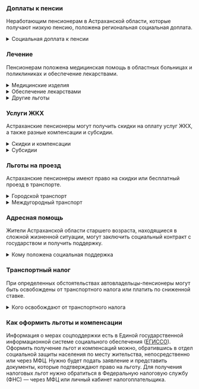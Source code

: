 ### Доплаты к пенсии
Неработающим пенсионерам в Астраханской области, которые получают низкую пенсию, положена региональная социальная доплата. 
<details>
<summary>Социальная доплата к пенсии</summary>
В Астраханской области региональный прожиточный минимум пенсионера ниже общефедерального (в 2021 году — 10 022 рубля). Поэтому неработающим пенсионерам с низким размером пенсии производится федеральная социальная доплата к пенсии до прожиточного минимума пенсионера. Для её назначения в настоящее время необходимо обращаться в территориальное отделение Пенсионного фонда по месту своего жительства. С 2022 года доплата будет назначаться автоматически. 
</details>

### Лечение
Пенсионерам положена медицинская помощь в областных больницах и поликлиниках и обеспечение лекарствами.
<details>

<summary>Медицинские изделия</summary>
Бесплатное изготовление и ремонт зубных протезов [полагается](https://docs.cntd.ru/document/444886974) ветеранам труда, труженикам тыла, реабилитированным пенсионерам. Льгота не распространяется на расходы по оплате стоимости драгоценных металлов и металлокерамики. Труженики тыла и реабилитированные пенсионеры бесплатно обеспечиваются протезами, протезно-ортопедическими изделиями и слуховыми аппаратами.

</details>

<details>
<summary>Обеспечение лекарствами</summary>
Тружеников тыла и жертв политических репрессий бесплатно [обеспечивают] (https://docs.cntd.ru/document/444886974) лекарственными препаратами по рецептам врача.  Дети войны, у которых родители (или один из них) являлись военнослужащими и погибли или пропали без вести в годы ВОВ, также могут получить бесплатные лекарства.</details>

<details>
<summary>Другие льготы</summary>
Внеочередной приём в дома-интернаты для престарелых и инвалидов, учреждения социального обслуживания предоставляют труженикам тыла, реабилитированным и пострадавшим от репрессий пенсионерам.
Одинокие или малообеспеченные пенсионеры, нуждающиеся в специализированной медицинской помощи, могут [вернуть затраты](https://docs.cntd.ru/document/444886974) на поездки в пределах области для получения специализированной медицинской помощи и консультации, а в другие субъекты РФ — для получения высокотехнологичной помощи и консультации. Выплачивают компенсацию в сумме проезда: по территории области — на автомобильном общественном и железнодорожном пригородном транспорте, в другие регионы — на железнодорожном транспорте в плацкартном вагоне. Компенсируют расходы на поездки в купе или воздушным транспортом экономкласса, если требуется транспортировка пациента этими видами транспорта по заключению врача. Компенсацию выплачивают не позднее года после несения расходов, но не чаще одного раза в месяц.

</details>

### Услуги ЖКХ
Астраханские пенсионеры могут получить скидки на оплату услуг ЖКХ, а также разные компенсации и субсидии. 

<details>
<summary>Скидки и компенсации</summary>
Льготникам [полагается](https://docs.cntd.ru/document/444886974) ежемесячное пособие на оплату жилого помещения и коммунальных услуг. Ветераны труда и пенсионеры, имеющие трудовые заслуги (трудовой стаж не менее 40 лет (мужчины) и 35 лет (женщины), почётные грамоты, благодарности, звание «Ударник коммунистического труда» и другие виды поощрений), получают по 1000 рублей, а иждивенцы ветеранов труда — 150 рублей. Труженикам тыла, жертвам политических репрессий и детям войны выплачивается по 700 рублей.
Одинокие неработающие пенсионеры по достижении 70 лет освобождаются от взносов на капремонт на 50%, а с 80-летнего возраста — полностью. Льгота распространяется также на граждан указанного возраста, семья которых состоит из неработающих граждан пенсионного возраста (мужчины — старше 60 лет, женщины — 55 лет) и (или) инвалидов I и II групп. Компенсация рассчитывается исходя из установленных в регионе минимального взноса на капремонт за 1 кв. метр и размера стандарта нормативной площади жилого помещения.
Ветеранам труда и пенсионерам, имеющим трудовые заслуги, [выплачивается](https://docs.cntd.ru/document/444886974) ежемесячное пособие на абонентскую плату за пользование телефоном (стационарным или мобильным) в сумме 200 рублей. Ветеранам труда компенсируется 50% абонентской платы за стационарный телефон и радио.
Пенсионеры-льготники, имеющие в собственности негазифицированные жилой дом или квартиру, могут [получить](https://docs.cntd.ru/document/444886974) единовременную материальную помощь на газификацию одного домовладения. Она полагается неработающим пенсионерам, получающим страховые пенсии по старости или инвалидности, нуждающимся в поддержке одиноко проживающим пенсионерам, ветеранам и инвалидам ВОВ, супругам погибших (умерших) участников ВОВ,  супругам и родителям погибших (умерших) ветеранов боевых действий, инвалидам-чернобыльцам. Компенсируют сумму произведённых работ по газификации, но не более 21 000 рублей.
</details>

<details>
<summary>Субсидии</summary>
Оформить [субсидию](https://docs.cntd.ru/document/802064739) на оплату жилищно-коммунальных услуг можно при условии, что на их оплату тратится от совокупного дохода семьи — более 18%.
</details>

### Льготы на проезд
Астраханские пенсионеры имеют право на скидки или бесплатный проезд в транспорте. 
<details>
<summary>Городской транспорт</summary>
В Астраханской области ежемесячное пособие на оплату проезда в размере 500 рублей [получают](https://docs.cntd.ru/document/444886974) ветераны труда, пенсионеры, имеющие трудовые заслуги, труженики тыла, жертвы политических репрессий и дети войны.
</details>
<details>
<summary>Междугородный транспорт</summary>
Реабилитированным пенсионерам один раз в год компенсируется стоимость поездки по территории России туда и обратно на междугородных линиях.
</details>

### Адресная помощь
Жители Астраханской области старшего возраста, находящиеся в сложной жизненной ситуации, могут заключить социальный контракт с государством и получить поддержку.

<details>
<summary>Кому положена социальная поддержка</summary>
Пенсионерам, которые по не зависящим от них причинам оказались в трудной жизненной ситуации, оказывают адресную помощь. Она может быть в виде денежных выплат, ежемесячных или единовременных, либо в натуральной форме — обеспечения продуктами питания, одеждой и обувью, медикаментами и прочее. С нуждающимися пенсионерами может быть заключён социальный контракт.

</details>

### Транспортный налог
При определенных обстоятельствах автовладельцы-пенсионеры могут быть освобождены от транспортного налога или платить по сниженной ставке. 
<details>
<summary>Кого освобождают от транспортного налога</summary>
Пенсионеры и граждане, имеющие право на получение пенсии по законодательству, действовавшему до 31 декабря 2018 года, инвалиды всех категорий, а также ветераны ВОВ полностью [освобождаются](https://www.nalog.gov.ru/rn77/service/tax/d1095335/) от транспортного налога на одно транспортное средство каждого вида: легковой автомобиль с мощностью двигателя до 100 л. с., мотоцикл (мотороллер) мощностью до 40 л. с., катера, моторные лодки — до 30 л. с. Инвалиды всех категорий также получают освобождение от налога на легковой автомобиль с ручным управлением мощностью до 150 л. с.
</details>

### Как оформить льготы и компенсации 
Информация о мерах соцподдержки есть в Единой государственной информационной системе социального обеспечения ([ЕГИССО]( http://egisso.ru/site/client/#/)). Оформить получение льгот и компенсаций можно, обратившись в отдел социальной защиты населения по месту жительства, непосредственно или через МФЦ. Нужно будет подать заявление и представить документы, которые подтверждают право на льготу. Для получения налоговых льгот нужно обратиться в Федеральную налоговую службу (ФНС) — через МФЦ или личный кабинет налогоплательщика.
















